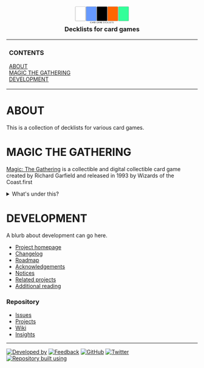 <!--
  project-templates 201024
  card-game-decklists 201024
-->

<h3 align="center">

  <img src="repository-data/image/logo/card-game-decklists-logo-750x250.png" alt="Card Game Decklists repository logo" width="142">
  <br>
  Decklists for card games
  <br>

</h3>

<!-- NOTE: The HTML indentations have to stay this way to work. -->
<table>
<tr>
<td img src="repository-data/image/document/readme/spacer.png" alt="blank-spacer" width="1000" height="1">

  ### CONTENTS
  [ABOUT](#about)<br>
  [MAGIC THE GATHERING](#magic-the-gathering)<br>
  [DEVELOPMENT](#development)<br>
  
</td>
</tr>
</table>

<!-- About this repository -->
# ABOUT
This is a collection of decklists for various card games.

# MAGIC THE GATHERING
[Magic: The Gathering](https://en.wikipedia.org/wiki/Magic:_The_Gathering) is a collectible and digital collectible card game created by Richard Garfield and released in 1993 by Wizards of the Coast.first

<details>
<summary>What's under this?</summary>

* [Current]()
* [Experimental]()
* [Work In Progress]()
* [Jumpstart]()
* [Draft]()
* [Cube]()
* [Paper]()

</details>

# DEVELOPMENT
A blurb about development can go here.

* [Project homepage](https://github.com/github-account/repository-name)
* [Changelog](repository-data/doc/changelog.md)
* [Roadmap](repository-data/doc/roadmap.md)
* [Acknowledgements](repository-data/doc/acknowledgements.md)
* [Notices](repository-data/doc/third-party-notices.md)
* [Related projects](repository-data/doc/related-projects.md)
* [Additional reading](repository-data/doc/additional-reading.md)

### Repository
* [Issues](https://github.com/github-account/repository-name/issues)
* [Projects](https://github.com/github-account/repository-name/projects)
* [Wiki](https://github.com/github-account/repository-name/wiki)
* [Insights](https://github.com/github-account/repository-name/pulse)

***

<!-- DEVELOPMENT FOOTER -->
[![Developed by](https://img.shields.io/badge/developed%20by-a%20pretty%20cool%20program-17806D.svg)](https://aprettycoolprogram.com)&nbsp;[![Feedback](https://img.shields.io/badge/feedback@aprettycoolprogram.com-17806D.svg)](mailto:feedback@aprettycoolprogram.com)&nbsp;[![GitHub](https://img.shields.io/github/followers/aprettycoolprogram.svg?label=GitHub&style=social)](https://github.com/aprettycoolprogram)&nbsp;[![Twitter](https://img.shields.io/twitter/follow/aprettycoolprog.svg?label=Twitter&style=social)](https://twitter.com/aprettycoolprog)&nbsp;<br>
[![Repository built using](https://img.shields.io/badge/repository%20built%20using-a%20pretty%20cool%20repository%20template-17806D.svg)](https://github.com/APrettyCoolProgram/repository-template/tree/master)